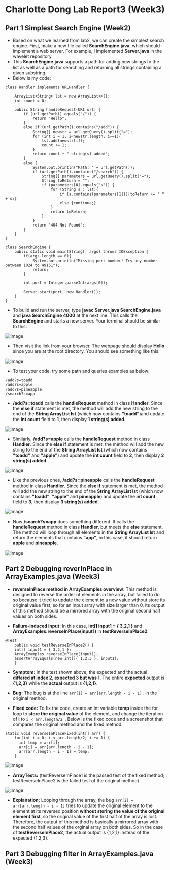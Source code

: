 # Charlotte Dong Lab Report3 (Week3)  
  
## Part 1 Simplest Search Engine (Week2)  
* Based on what we learned from lab2, we can create the simplest search engine. First, make a new file called **SearchEngine.java**, which should implement a web server. For example, I implemented **Server.java** in the wavelet repository.  
* This **SearchEngine.java** supports a path for adding new strings to the list as well as a path for searching and returning all strings containing a given substring.  
* Below is my code:  
  
```
class Handler implements URLHandler {

    ArrayList<String> lst = new ArrayList<>();
    int count = 0;

    public String handleRequest(URI url) {
        if (url.getPath().equals("/")) {
            return "Hello";
        }
        else if (url.getPath().contains("/add")) {
            String[] newstr = url.getQuery().split("=");
            for (int i = 1; i<newstr.length; i+=1){
                lst.add(newstr[i]);
                count += 1;
            }
            return count + " string(s) added";
        }
        else {
            System.out.println("Path: " + url.getPath());
            if (url.getPath().contains("/search")) {
                String[] parameters = url.getQuery().split("=");
                String toReturn = "";
                if (parameters[0].equals("s")) {
                    for (String s : lst){
                        if (s.contains(parameters[1])){toReturn += " " + s;}
                        else {continue;}
                    }
                    return toReturn;
                }
            }
            return "404 Not Found";
        }
    }
}
```  
```
class SearchEngine {
    public static void main(String[] args) throws IOException {
        if(args.length == 0){
            System.out.println("Missing port number! Try any number between 1024 to 49151");
            return;
        }

        int port = Integer.parseInt(args[0]);

        Server.start(port, new Handler());
    }
}
```  
* To build and run the server, type **javac Server.java SearchEngine.java** and **java SearchEngine 4000** at the next line. This calls the **SearchEngine** and starts a new server. Your terminal should be similar to this:  
  
![Image](lab2-screenshots/commandlinelink.png)  
  
* Then visit the link from your browser. The webpage should display **Hello** since you are at the root directory. You should see something like this:  
  
![Image](lab2-screenshots/newhello.png)  
  
* To test your code, try some path and queries examples as below:  
```
/add?s=toadd  
/add?s=apple  
/add?s=pineapple  
/search?s=app  
```  
* **/add?s=toadd** calls the **handleRequest** method in class **Handler**. Since the **else if** statement is met, the method will add the new string to the end of the **String ArrayList lst** (which now contains **"toadd"**)and update the **int count** field to **1**, then display **1 string(s) added**.  
  
![Image](lab2-screenshots/newtoadd.png)  
  
* Similarly, **/add?s=apple** calls the **handleRequest** method in class **Handler**. Since the **else if** statement is met, the method will add the new string to the end of the **String ArrayList lst** (which now contains **"toadd"** and **"apple"**) and update the **int count** field to **2**, then display **2 string(s) added**.  
  
![Image](lab2-screenshots/newapple.png)  
  
* Like the previous ones, **/add?s=pineapple** calls the **handleRequest** method in class **Handler**. Since the **else if** statement is met, the method will add the new string to the end of the **String ArrayList lst** (which now contains **"toadd"**, **"apple"** and **pineapple**) and update the **int count** field to **3**, then display **3 string(s) added**.  
  
![Image](lab2-screenshots/newpineapple.png)  
  
* Now **/search?s=app** does something different. It calls the **handleRequest** method in class **Handler**, but meets the **else** statement. The method will loop through all elements in the **String ArrayList lst** and return the elements that contains **"app"**, in this case, it should return **apple** and **pineapple**.  
  
![Image](lab2-screenshots/newsearch.png)  
  
  
## Part 2 Debugging reverInPlace in ArrayExamples.java (Week3)  
* **reverseInPlace method in ArrayExamples overview:** This method is designed to reverse the order of elements in the array, but failed to do so because it tried to update the element to a new value without store its original value first, so for an input array with size larger than 0, its output of this method should be a mirrored array with the original second half values on both sides.  
  
* **Failure-induced input:** In this case, **int[] input1 = { 3,2,1 }** and **ArrayExamples.reverseInPlace(input1)** in **testReverseInPlace2**.  
```
@Test 
	public void testReverseInPlace2() {
    int[] input1 = { 3,2,1 };
    ArrayExamples.reverseInPlace(input1);
    assertArrayEquals(new int[]{ 1,2,3 }, input1);
	}
```  
* **Symptom:** In the test shown above, the expected and the actual **differed at index 2**, **expected 3 but was 1**. The entire **expected** output is **{1,2,3}** while the **actual** output is **{1,2,1}**.  
  
* **Bug:** The bug is at the line `arr[i] = arr[arr.length - i - 1];` in the original method.    

* **Fixed code:**  To fix the code, create an int variable **temp** inside the for loop to **store the original value** of the element, and change the iteration of **i** to `i < arr.length/2 `. Below is the fixed code and a screenshot that compares the original method and the fixed method:  
```
static void reverseInPlaceFixed(int[] arr) {
    for(int i = 0; i < arr.length/2; i += 1) {
      int temp = arr[i];
      arr[i] = arr[arr.length - i - 1];
      arr[arr.length - i - 1] = temp;
    }
```  
  
![Image](lab3-screenshots/arrmethods.png)  
  
* **ArrayTests:** (testReverseInPlace1 is the passed test of the fixed method; testReverseInPlace2 is the failed test of the original method)  
  
![Image](lab3-screenshots/arrtests.png)  
  
* **Explanation:** Looping through the array, the bug `arr[i] = arr[arr.length - i - 1]` tries to update the original element to the element at its reversed position **without storing the value of the original element first**, so the original value of the first half of the array is lost. Therefore, the output of this method is basically a mirrored array with the second half values of the orginal array on both sides. So in the case of **testReverseInPlace2**, the actual output is {1,2,1} instead of the expected {1,2,3}.  
  
    

## Part 3 Debugging filter in ArrayExamples.java (Week3)  

